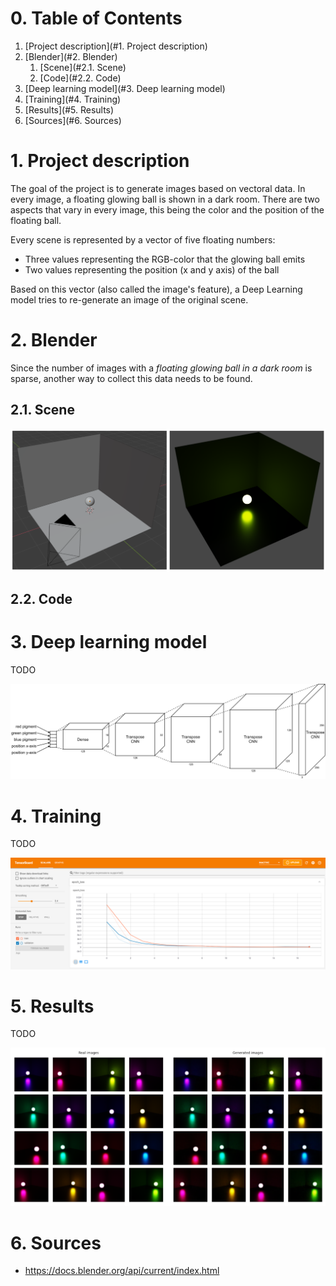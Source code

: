 # 0. Table of Contents

1. [Project description](#1. Project description)
2. [Blender](#2. Blender)
   1. [Scene](#2.1. Scene)
   2. [Code](#2.2. Code)
3. [Deep learning model](#3. Deep learning model)
4. [Training](#4. Training)
5. [Results](#5. Results)
6. [Sources](#6. Sources)

# 1. Project description

The goal of the project is to generate images based on vectoral data. In every image, a floating glowing ball is shown in a dark room. There are two aspects that vary in every image, this being the color and the position of the floating ball.

Every scene is represented by a vector of five floating numbers: 

- Three values representing the RGB-color that the glowing ball emits
- Two values representing the position (x and y axis) of the ball

Based on this vector (also called the image's feature), a Deep Learning model tries to re-generate an image of the original scene.

# 2. Blender

Since the number of images with a *floating glowing ball in a dark room* is sparse, another way to collect this data needs to be found.

## 2.1. Scene

![Blender scene](https://github.com/RubenPants/BlenderCNN/blob/main/images/blender_combined.png?raw=true)

## 2.2. Code

# 3. Deep learning model

TODO

![Model architecture](https://github.com/RubenPants/BlenderCNN/blob/main/images/architecture.png?raw=true)

# 4. Training

TODO

![TensorBoard overview](https://github.com/RubenPants/BlenderCNN/blob/main/images/tensorboard.png?raw=true)

# 5. Results

TODO

![Results side-by-side comparison](https://github.com/RubenPants/BlenderCNN/blob/main/images/sample_combined.png?raw=true)

# 6. Sources

- https://docs.blender.org/api/current/index.html 
